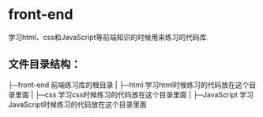 # front-end

学习html、css和JavaScript等前端知识的时候用来练习的代码库.

## 文件目录结构：

├─front-end 前端练习库的根目录
| ├─html 学习html时候练习的代码放在这个目录里面
| ├─css 学习css时候练习的代码放在这个目录里面
| ├─JavaScript 学习JavaScript时候练习的代码放在这个目录里面

